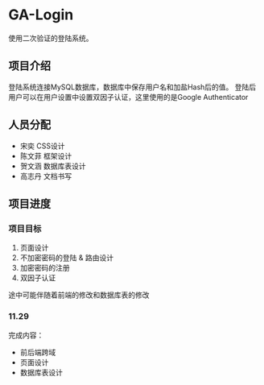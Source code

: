 # GA-Login
使用二次验证的登陆系统。

## 项目介绍

登陆系统连接MySQL数据库，数据库中保存用户名和加盐Hash后的值。
登陆后用户可以在用户设置中设置双因子认证，这里使用的是Google Authenticator

## 人员分配

- 宋奕
	CSS设计
- 陈文菲
	框架设计
- 贺文涵
	数据库表设计
- 高志丹
	文档书写

## 项目进度

### 项目目标

1. 页面设计
2. 不加密密码的登陆 & 路由设计
3. 加密密码的注册
4. 双因子认证

途中可能伴随着前端的修改和数据库表的修改

### 11.29

完成内容：
- 前后端跨域
- 页面设计
- 数据库表设计

